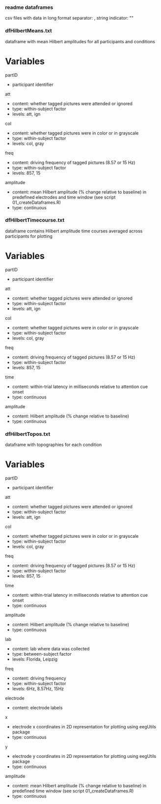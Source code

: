 ### readme dataframes
csv files with data in long format
separator: ,
string indicator: ""



### dfHilbertMeans.txt ###
dataframe with mean Hilbert amplitudes for all participants and conditions

# Variables
partID
- participant identifier

att
- content: whether tagged pictures were attended or ignored
- type: within-subject factor
- levels: att, ign

col
- content: whether tagged pictures were in color or in grayscale
- type: within-subject factor
- levels: col, gray

freq
- content: driving frequency of tagged pictures (8.57 or 15 Hz)
- type: within-subject factor
- levels: 857, 15

amplitude
- content: mean Hilbert amplitude (% change relative to baseline) in predefined electrodes and time window (see script 01_createDataframes.R)
- type: continuous



### dfHilbertTimecourse.txt ###
dataframe contains Hilbert amplitude time courses averaged across participants for plotting

# Variables
partID
- participant identifier

att
- content: whether tagged pictures were attended or ignored
- type: within-subject factor
- levels: att, ign

col
- content: whether tagged pictures were in color or in grayscale
- type: within-subject factor
- levels: col, gray

freq
- content: driving frequency of tagged pictures (8.57 or 15 Hz)
- type: within-subject factor
- levels: 857, 15

time
- content: within-trial latency in milliseconds relative to attention cue onset
- type: continuous

amplitude
- content: Hilbert amplitude (% change relative to baseline)
- type: continuous



### dfHilbertTopos.txt ###
dataframe with topographies for each condition

# Variables
partID
- participant identifier

att
- content: whether tagged pictures were attended or ignored
- type: within-subject factor
- levels: att, ign

col
- content: whether tagged pictures were in color or in grayscale
- type: within-subject factor
- levels: col, gray

freq
- content: driving frequency of tagged pictures (8.57 or 15 Hz)
- type: within-subject factor
- levels: 857, 15

time
- content: within-trial latency in milliseconds relative to attention cue onset
- type: continuous

amplitude
- content: Hilbert amplitude (% change relative to baseline)
- type: continuous

lab
- content: lab where data was collected
- type: between-subject factor
- levels: Florida, Leipzig

freq
- content: driving frequency
- type: within-subject factor
- levels: 6Hz, 8.57Hz, 15Hz

electrode
- content: electrode labels

x
- electrode x coordinates in 2D representation for plotting using eegUtils package
- type: continuous

y
- electrode y coordinates in 2D representation for plotting using eegUtils package
- type: continuous

amplitude
- content: mean Hilbert amplitude (% change relative to baseline) in predefined time window (see script 01_createDataframes.R)
- type: continuous
